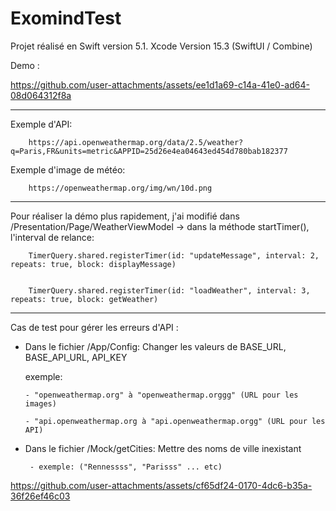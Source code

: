 # ExomindTest

Projet réalisé en Swift version 5.1. Xcode Version 15.3 (SwiftUI / Combine)

Demo :


https://github.com/user-attachments/assets/ee1d1a69-c14a-41e0-ad64-08d064312f8a

------------------------------------------------------------------------------------

Exemple d'API:

        https://api.openweathermap.org/data/2.5/weather?q=Paris,FR&units=metric&APPID=25d26e4ea04643ed454d780bab182377

Exemple d'image de météo:

        https://openweathermap.org/img/wn/10d.png

------------------------------------------------------------------------------------

Pour réaliser la démo plus rapidement, j'ai modifié dans /Presentation/Page/WeatherViewModel ->
dans la méthode startTimer(), l'interval de relance:
        
        TimerQuery.shared.registerTimer(id: "updateMessage", interval: 2, repeats: true, block: displayMessage)

        
        TimerQuery.shared.registerTimer(id: "loadWeather", interval: 3, repeats: true, block: getWeather)

------------------------------------------------------------------------------------

Cas de test pour gérer les erreurs d'API :

- Dans le fichier /App/Config: Changer les valeurs de BASE_URL, BASE_API_URL, API_KEY

  exemple: 

      - "openweathermap.org" à "openweathermap.orggg" (URL pour les images)

      - "api.openweathermap.org à "api.openweathermap.orgg" (URL pour les API)

- Dans le fichier /Mock/getCities: Mettre des noms de ville inexistant
  
       - exemple: ("Rennessss", "Parisss" ... etc)


https://github.com/user-attachments/assets/cf65df24-0170-4dc6-b35a-36f26ef46c03



